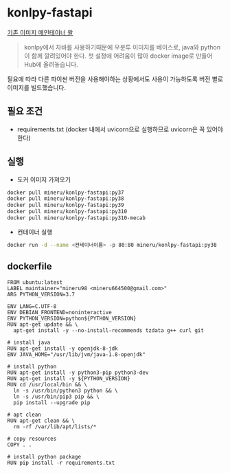 # konlpy-fastapi

[기존 이미지 메인테이너 왈](https://hub.docker.com/r/roseline124/konlpy-fastapi)
> konlpy에서 자바를 사용하기때문에 우분투 이미지를 베이스로, java와 python이 함께 깔려있어야 한다.
> 첫 설정에 어려움이 많아 docker image로 만들어 Hub에 올려놓습니다.

필요에 따라 다른 파이썬 버전을 사용해야하는 상황에서도 사용이 가능하도록 버전 별로 이미지를 빌드했습니다.

## 필요 조건

 - requirements.txt (docker 내에서 uvicorn으로 실행하므로 uvicorn은 꼭 있어야 한다)

## 실행

 - 도커 이미지 가져오기

```bash
docker pull mineru/konlpy-fastapi:py37
docker pull mineru/konlpy-fastapi:py38
docker pull mineru/konlpy-fastapi:py39
docker pull mineru/konlpy-fastapi:py310
docker pull mineru/konlpy-fastapi:py310-mecab
```

- 컨테이너 실행

```bash
docker run -d --name <컨테이너이름> -p 80:80 mineru/konlpy-fastapi:py38
```

## dockerfile
```
FROM ubuntu:latest
LABEL maintainer="mineru98 <mineru664500@gmail.com>"
ARG PYTHON_VERSION=3.7

ENV LANG=C.UTF-8
ENV DEBIAN_FRONTEND=noninteractive
ENV PYTHON_VERSION=python${PYTHON_VERSION}
RUN apt-get update && \
  apt-get install -y --no-install-recommends tzdata g++ curl git

# install java
RUN apt-get install -y openjdk-8-jdk
ENV JAVA_HOME="/usr/lib/jvm/java-1.8-openjdk"

# install python
RUN apt-get install -y python3-pip python3-dev
RUN apt-get install -y ${PYTHON_VERSION}
RUN cd /usr/local/bin && \
  ln -s /usr/bin/python3 python && \
  ln -s /usr/bin/pip3 pip && \
  pip install --upgrade pip

# apt clean
RUN apt-get clean && \
  rm -rf /var/lib/apt/lists/*

# copy resources
COPY . .

# install python package
RUN pip install -r requirements.txt
```
